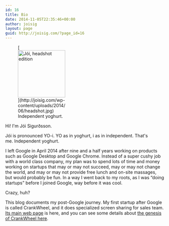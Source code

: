 ```yaml
---
id: 16
title: Bio
date: 2014-11-05T22:35:46+00:00
author: joisig
layout: page
guid: http://joisig.com/?page_id=16
---
```

<figure id="attachment_7" aria-describedby="caption-attachment-7" style="width: 150px" class="wp-caption alignright">[<img class="wp-image-7 size-thumbnail" src="http://joisig.com/wp-content/uploads/2014/06/headshot-150x150.jpg" alt="Jói, headshot edition" width="150" height="150" srcset="http://joisig.com/wp-content/uploads/2014/06/headshot-150x150.jpg 150w, http://joisig.com/wp-content/uploads/2014/06/headshot-300x300.jpg 300w, http://joisig.com/wp-content/uploads/2014/06/headshot.jpg 323w" sizes="(max-width: 150px) 100vw, 150px" />](http://joisig.com/wp-content/uploads/2014/06/headshot.jpg)<figcaption id="caption-attachment-7" class="wp-caption-text">Independent yoghurt.</figcaption></figure>

Hi! I'm Jói Sigurðsson.

Jói is pronounced YO-i. YO as in yoghurt, i as in independent. That's me. Independent yoghurt.

I left Google in April 2014 after nine and a half years working on products such as Google Desktop and Google Chrome. Instead of a super cushy job with a world class company, my plan was to spend lots of time and money working on startups that may or may not succeed, may or may not change the world, and may or may not provide free lunch and on-site massages, but would probably be fun. In a way I went back to my roots, as I was &#8220;doing startups&#8221; before I joined Google, way before it was cool.

Crazy, huh?

This blog documents my post-Google journey. My first startup after Google is called CrankWheel, and it does specialized screen sharing for sales team. [Its main web page](https://crankwheel.com/) is here, and you can see some details about [the genesis of CrankWheel here](/introducing-crankwheel/ "Introducing CrankWheel").

